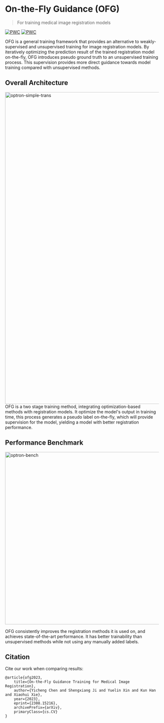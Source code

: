 # On-the-Fly Guidance (OFG)
> For training medical image registration models

[![PWC](https://img.shields.io/endpoint.svg?url=https://paperswithcode.com/badge/optron-better-medical-image-registration-via/medical-image-registration-on-ixi)](https://paperswithcode.com/sota/medical-image-registration-on-ixi?p=optron-better-medical-image-registration-via)
[![PWC](https://img.shields.io/endpoint.svg?url=https://paperswithcode.com/badge/optron-better-medical-image-registration-via/medical-image-registration-on-oasis)](https://paperswithcode.com/sota/medical-image-registration-on-oasis?p=optron-better-medical-image-registration-via)

OFG is a general training framework that provides an alternative to weakly-supervised and unsupervised training for image registration models. By iteratively optimizing the prediction result of the trained registration model on-the-fly, OFG introduces pseudo ground truth to an unsupervised training process. This supervision provides more direct guidance towards model training compared with unsupervised methods.

## Overall Architecture
<img width="1020" alt="optron-simple-trans" src="https://github.com/miraclefactory/optron/assets/89094576/fb6f9dd1-4fe2-42a8-969a-64e04d0ffe75">
OFG is a two stage training method, integrating optimization-based methods with registration models. It optimize the model's output in training time, this process generates a pseudo label on-the-fly, which will provide supervision for the model, yielding a model with better registration performance.

## Performance Benchmark
<img width="564" alt="optron-bench" src="https://github.com/miraclefactory/optron/assets/89094576/21ac1af3-24e6-4763-89a2-86744c021ac5">

OFG consistently improves the registration methods it is used on, and achieves state-of-the-art performance. It has better trainability than unsupervised methods while not using any manually added labels.

## Citation
Cite our work when comparing results:
```
@article{ofg2023,
    title={On-the-Fly Guidance Training for Medical Image Registration}, 
    author={Yicheng Chen and Shengxiang Ji and Yuelin Xin and Kun Han and Xiaohui Xie},
    year={2023},
    eprint={2308.15216},
    archivePrefix={arXiv},
    primaryClass={cs.CV}
}
```
